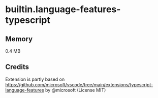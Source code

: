 # builtin.language-features-typescript

## Memory

0.4 MB

## Credits

Extension is partly based on https://github.com/microsoft/vscode/tree/main/extensions/typescript-language-features by @microsoft (License MIT)
